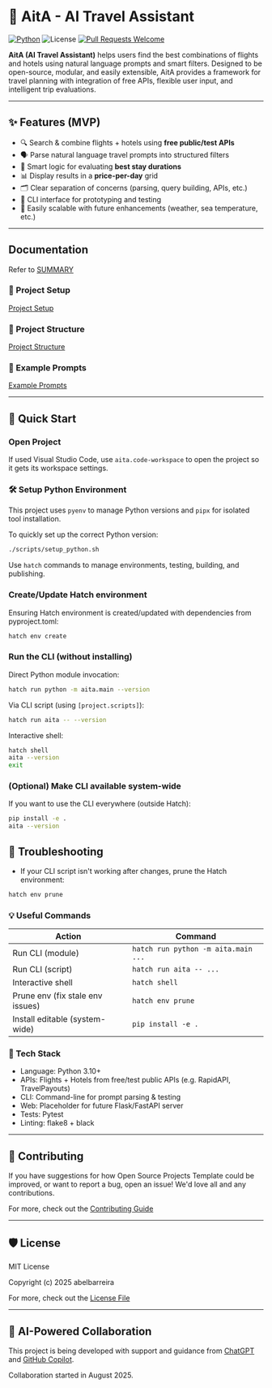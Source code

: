 # 🧳 AitA - AI Travel Assistant

[![Python](https://img.shields.io/badge/python-3.10-yellow)](https://www.python.org/downloads/release/python-31012/)
![License](https://img.shields.io/github/license/abelbarreira/CppProjectTemplate)
[![Pull Requests Welcome](https://img.shields.io/badge/pull%20requests-welcome-brightgreen.svg)](https://github.com/abelbarreira/aita/blob/main/.github/CONTRIBUTING.md)

**AitA (AI Travel Assistant)** helps users find the best combinations of flights and hotels using natural language prompts and smart filters. Designed to be open-source, modular, and easily extensible, AitA provides a framework for travel planning with integration of free APIs, flexible user input, and intelligent trip evaluations.

---

## ✨ Features (MVP)

- 🔍 Search & combine flights + hotels using **free public/test APIs**
- 🗣️ Parse natural language travel prompts into structured filters
- 🧠 Smart logic for evaluating **best stay durations**
- 📊 Display results in a **price-per-day** grid
- 🗂️ Clear separation of concerns (parsing, query building, APIs, etc.)
- 💬 CLI interface for prototyping and testing
- 🌱 Easily scalable with future enhancements (weather, sea temperature, etc.)

---

## Documentation

Refer to [SUMMARY](docs/SUMMARY.md)

### 🔧 Project Setup

[Project Setup](docs/setup.md)

### 🔧 Project Structure

[Project Structure](docs/project_structure.md)

### 🧠 Example Prompts

[Example Prompts](docs/example_prompts.md)

---

## 🚀 Quick Start

### Open Project

If used Visual Studio Code, use `aita.code-workspace` to open the project so it gets its workspace settings.

### 🛠 Setup Python Environment

This project uses `pyenv` to manage Python versions and `pipx` for isolated tool installation.

To quickly set up the correct Python version:

```bash
./scripts/setup_python.sh
```

Use `hatch` commands to manage environments, testing, building, and publishing.

### Create/Update Hatch environment

Ensuring Hatch environment is created/updated with dependencies from pyproject.toml:

```bash
hatch env create
```

### Run the CLI (without installing)

Direct Python module invocation:

```bash
hatch run python -m aita.main --version
```

Via CLI script (using `[project.scripts]`):

```bash
hatch run aita -- --version
```

Interactive shell:

```bash
hatch shell
aita --version
exit
```

### (Optional) Make CLI available system-wide

If you want to use the CLI everywhere (outside Hatch):

```bash
pip install -e .
aita --version
```

## 🧹 Troubleshooting

- If your CLI script isn't working after changes, prune the Hatch environment:

```bash
hatch env prune
```

### 💡 Useful Commands

| Action                           | Command                             |
| -------------------------------- | ----------------------------------- |
| Run CLI (module)                 | `hatch run python -m aita.main ...` |
| Run CLI (script)                 | `hatch run aita -- ...`             |
| Interactive shell                | `hatch shell`                       |
| Prune env (fix stale env issues) | `hatch env prune`                   |
| Install editable (system-wide)   | `pip install -e .`                  |

### 🧰 Tech Stack

- Language: Python 3.10+
- APIs: Flights + Hotels from free/test public APIs (e.g. RapidAPI, TravelPayouts)
- CLI: Command-line for prompt parsing & testing
- Web: Placeholder for future Flask/FastAPI server
- Tests: Pytest
- Linting: flake8 + black

---

## 🤝 Contributing

If you have suggestions for how Open Source Projects Template could be improved, or want to report a bug, open an issue! We'd love all and any contributions.

For more, check out the [Contributing Guide](.github/CONTRIBUTING.md)

---

## 🛡️ License

MIT License

Copyright (c) 2025 abelbarreira

For more, check out the [License File](LICENSE)

---

## 🤖 AI-Powered Collaboration

This project is being developed with support and guidance from [ChatGPT](https://chatgpt.com/) and [GitHub Copilot](https://github.com/copilot).

Collaboration started in August 2025.
